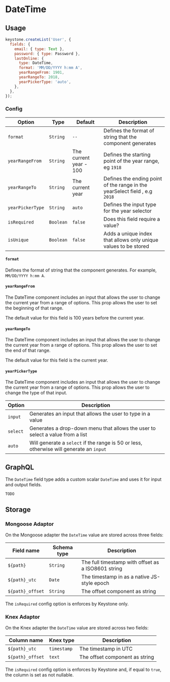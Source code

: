 <!--[meta]
section: field-types
title: DateTime
[meta]-->

# DateTime

## Usage

```js
keystone.createList('User', {
  fields: {
    email: { type: Text },
    password: { type: Password },
    lastOnline: {
      type: DateTime,
      format: 'MM/DD/YYYY h:mm A',
      yearRangeFrom: 1901,
      yearRangeTo: 2018,
      yearPickerType: 'auto',
    },
  },
});
```

### Config

| Option           | Type      | Default                | Description                                                                |
| ---------------- | --------- | ---------------------- | -------------------------------------------------------------------------- |
| `format`         | `String`  | `--`                   | Defines the format of string that the component generates                  |
| `yearRangeFrom`  | `String`  | The current year - 100 | Defines the starting point of the year range, eg `1918`                    |
| `yearRangeTo`    | `String`  | The current year       | Defines the ending point of the range in the yearSelect field , e.g `2018` |
| `yearPickerType` | `String`  | `auto`                 | Defines the input type for the year selector                               |
| `isRequired`     | `Boolean` | `false`                | Does this field require a value?                                           |
| `isUnique`       | `Boolean` | `false`                | Adds a unique index that allows only unique values to be stored            |

#### `format`

Defines the format of string that the component generates. For example, `MM/DD/YYYY h:mm A`.

#### `yearRangeFrom`

The DateTime component includes an input that allows the user to change the current year from a range of options.
This prop allows the user to set the beginning of that range.

The default value for this field is 100 years before the current year.

#### `yearRangeTo`

The DateTime component includes an input that allows the user to change the current year from a range of options.
This prop allows the user to set the end of that range.

The default value for this field is the current year.

#### `yearPickerType`

The DateTime component includes an input that allows the user to change the current year from a range of options. This prop allows the user to change the type of that input.

| Option   | Description                                                                             |
| -------- | --------------------------------------------------------------------------------------- |
| `input`  | Generates an input that allows the user to type in a value                              |
| `select` | Generates a drop-down menu that allows the user to select a value from a list           |
| `auto`   | Will generate a `select` if the range is 50 or less, otherwise will generate an `input` |

## GraphQL

The `DateTime` field type adds a custom scalar `DateTime` and uses it for input and output fields.

```DOCS_TODO
TODO
```

## Storage

### Mongoose Adaptor

On the Mongoose adapter the `DateTime` value are stored across three fields:

| Field name       | Schema type | Description                                        |
| ---------------- | ----------- | -------------------------------------------------- |
| `${path}`        | `String`    | The full timestamp with offset as a ISO8601 string |
| `${path}_utc`    | `Date`      | The timestamp in as a native JS-style epoch        |
| `${path}_offset` | `String`    | The offset component as string                     |

The `isRequired` config option is enforces by Keystone only.

### Knex Adaptor

On the Knex adapter the `DateTime` value are stored across two fields:

| Column name      | Knex type   | Description                    |
| ---------------- | ----------- | ------------------------------ |
| `${path}_utc`    | `timestamp` | The timestamp in UTC           |
| `${path}_offset` | `text`      | The offset component as string |

The `isRequired` config option is enforces by Keystone and, if equal to `true`, the column is set as not nullable.
